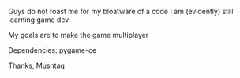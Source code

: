 Guys do not roast me for my bloatware of a code I am (evidently) still learning game dev

My goals are to make the game multiplayer

Dependencies: pygame-ce

Thanks,
Mushtaq
